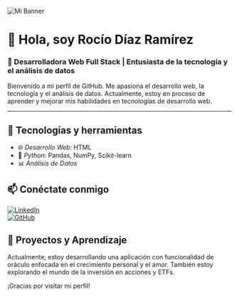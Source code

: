 
![Mi Banner](https://github.com/tuusuario/tu-repo/ruta-del-banner.png)


# 👋 Hola, soy Rocío Díaz Ramírez

### 🌟 Desarrolladora Web Full Stack | Entusiasta de la tecnología y el análisis de datos

Bienvenido a mi perfil de GitHub. Me apasiona el desarrollo web, la tecnología y el análisis de datos. Actualmente, estoy en proceso de aprender y mejorar mis habilidades en tecnologías de desarrollo web.

---

## 🚀 Tecnologías y herramientas

- 🌐 *Desarrollo Web*: HTML
- 🐍 *Python*: Pandas, NumPy, Scikit-learn
- 📊 *Análisis de Datos*
  

## 📫 Conéctate conmigo

[![LinkedIn](https://img.shields.io/badge/LinkedIn-Profile-blue?logo=linkedin)](https://www.linkedin.com/)  
[![GitHub](https://img.shields.io/badge/GitHub-Profile-black?logo=github)](https://github.com/)


## 🌱 Proyectos y Aprendizaje

Actualmente, estoy desarrollando una aplicación con funcionalidad de oráculo enfocada en el crecimiento personal y el amor. También estoy explorando el mundo de la inversión en acciones y ETFs.

¡Gracias por visitar mi perfil! 
